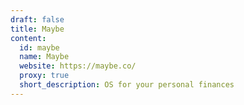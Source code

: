 ```yaml
---
draft: false
title: Maybe
content:
  id: maybe
  name: Maybe
  website: https://maybe.co/
  proxy: true
  short_description: OS for your personal finances
---
```

